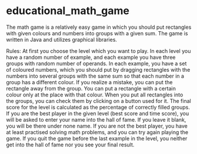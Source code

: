 # educational_math_game
The math game is a relatively easy game in which you should put rectangles with given colours and numbers into groups with a given sum.
The game is written in Java and utilizes graphical libraries.

Rules:
At first you choose the level which you want to play.
In each level you have a random number of example, and each example you have three groups with random number of operands.
In each example, you have a set of coloured numbers, which you should put by dragging rectangles with the numbers into several groups with the same sum so that each number in a group has a different colour.
If you realize a mistake, you can put the rectangle away from the group.
You can put a rectangle with a certain colour only at the place with that colour.
When you put all rectangles into the groups, you can check them by clicking on a button used for it.
The final score for the level is calculated as the percentage of correctly filled groups.
If you are the best player in the given level (best score and time score), you will be asked to enter your name into the hall of fame. If you leave it blank, you will be there under none name.
If you are not the best player, you have at least practised solving math problems, and you can try again playing the game.
If you quit the game before the last example in the level, you neither get into the hall of fame nor you see your final result.
